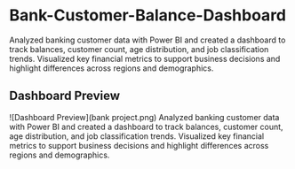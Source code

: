 # Bank-Customer-Balance-Dashboard
Analyzed banking customer data with Power BI and created a dashboard to track balances, customer count, age distribution, and job classification trends. Visualized key financial metrics to support business decisions and highlight differences across regions and demographics.

## Dashboard Preview
![Dashboard Preview](bank project.png)
Analyzed banking customer data with Power BI and created a dashboard to track balances, customer count, age distribution, and job classification trends. Visualized key financial metrics to support business decisions and highlight differences across regions and demographics.
